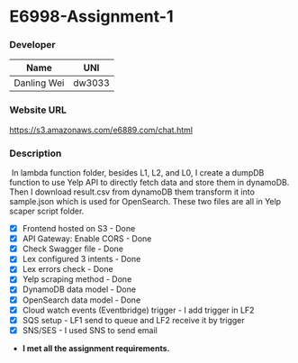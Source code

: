 # E6998-Assignment-1

### 

### Developer

| Name        | UNI    |
| ----------- | ------ |
| Danling Wei | dw3033 |

### Website URL

 https://s3.amazonaws.com/e6889.com/chat.html 

### Description

​	In lambda function folder, besides L1, L2, and L0, I create a dumpDB function to use Yelp API to directly fetch data and store them in dynamoDB. Then I download result.csv from dynamoDB them transform it into sample.json which is used for OpenSearch. These two files are all in Yelp scaper script folder.

- [x] Frontend hosted on S3 - Done
- [x] API Gateway: Enable CORS - Done
- [x] Check Swagger file - Done
- [x] Lex configured 3 intents - Done
- [x] Lex errors check - Done
- [x] Yelp scraping method - Done
- [x] DynamoDB data model - Done
- [x] OpenSearch data model - Done
- [x] Cloud watch events (Eventbridge) trigger - I add trigger in LF2
- [x] SQS setup - LF1 send to queue and LF2 receive it by trigger
- [x] SNS/SES - I used SNS to send email

- **I met all the assignment requirements.**

